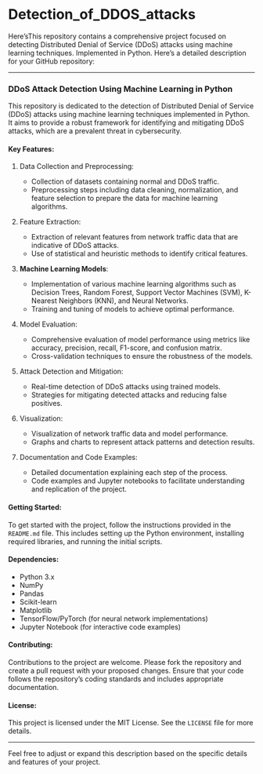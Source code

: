 # Detection_of_DDOS_attacks
Here’sThis repository contains a comprehensive project focused on detecting Distributed Denial of Service (DDoS) attacks using machine learning techniques. Implemented in Python.
Here’s a detailed description for your GitHub repository:

---

### DDoS Attack Detection Using Machine Learning in Python

This repository is dedicated to the detection of Distributed Denial of Service (DDoS) attacks using machine learning techniques implemented in Python. It aims to provide a robust framework for identifying and mitigating DDoS attacks, which are a prevalent threat in cybersecurity.

#### Key Features:
1. Data Collection and Preprocessing:
   - Collection of datasets containing normal and DDoS traffic.
   - Preprocessing steps including data cleaning, normalization, and feature selection to prepare the data for machine learning algorithms.

2. Feature Extraction:
   - Extraction of relevant features from network traffic data that are indicative of DDoS attacks.
   - Use of statistical and heuristic methods to identify critical features.

3. **Machine Learning Models**:
   - Implementation of various machine learning algorithms such as Decision Trees, Random Forest, Support Vector Machines (SVM), K-Nearest Neighbors (KNN), and Neural Networks.
   - Training and tuning of models to achieve optimal performance.

4. Model Evaluation:
   - Comprehensive evaluation of model performance using metrics like accuracy, precision, recall, F1-score, and confusion matrix.
   - Cross-validation techniques to ensure the robustness of the models.

5. Attack Detection and Mitigation:
   - Real-time detection of DDoS attacks using trained models.
   - Strategies for mitigating detected attacks and reducing false positives.

6. Visualization:
   - Visualization of network traffic data and model performance.
   - Graphs and charts to represent attack patterns and detection results.

7. Documentation and Code Examples:
   - Detailed documentation explaining each step of the process.
   - Code examples and Jupyter notebooks to facilitate understanding and replication of the project.

#### Getting Started:
To get started with the project, follow the instructions provided in the `README.md` file. This includes setting up the Python environment, installing required libraries, and running the initial scripts.

#### Dependencies:
- Python 3.x
- NumPy
- Pandas
- Scikit-learn
- Matplotlib
- TensorFlow/PyTorch (for neural network implementations)
- Jupyter Notebook (for interactive code examples)

#### Contributing:
Contributions to the project are welcome. Please fork the repository and create a pull request with your proposed changes. Ensure that your code follows the repository’s coding standards and includes appropriate documentation.

#### License:
This project is licensed under the MIT License. See the `LICENSE` file for more details.

---

Feel free to adjust or expand this description based on the specific details and features of your project.
